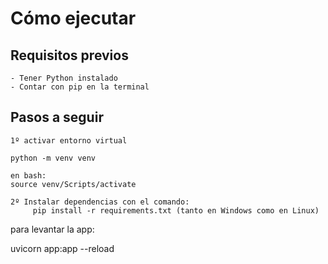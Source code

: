 # Cómo ejecutar

## Requisitos previos
```
- Tener Python instalado
- Contar con pip en la terminal
```

## Pasos a seguir
```
1º activar entorno virtual

python -m venv venv

en bash:
source venv/Scripts/activate

2º Instalar dependencias con el comando:
     pip install -r requirements.txt (tanto en Windows como en Linux)

``` 


para levantar la app:

uvicorn app:app --reload